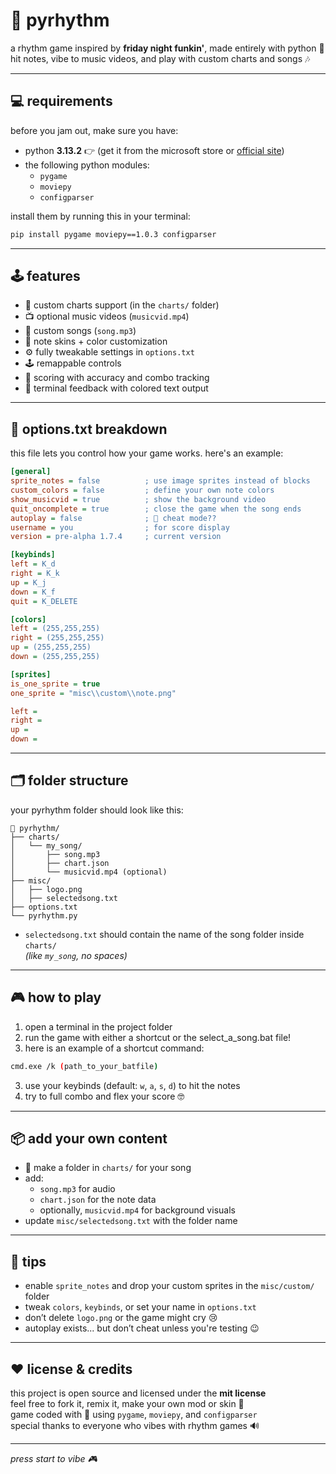 # 🎵 pyrhythm

a rhythm game inspired by **friday night funkin'**, made entirely with python 🐍  
hit notes, vibe to music videos, and play with custom charts and songs 🎶

---

## 💻 requirements

before you jam out, make sure you have:

- python **3.13.2** 👉 (get it from the microsoft store or [official site](https://www.python.org))
- the following python modules:
  - `pygame`
  - `moviepy`
  - `configparser`

install them by running this in your terminal:

```bash
pip install pygame moviepy==1.0.3 configparser
```

---

## 🕹️ features

- 🎼 custom charts support (in the `charts/` folder)
- 📺 optional music videos (`musicvid.mp4`)
- 🎵 custom songs (`song.mp3`)
- 🎨 note skins + color customization
- ⚙️ fully tweakable settings in `options.txt`
- 🕹️ remappable controls
- 🎯 scoring with accuracy and combo tracking
- 🎉 terminal feedback with colored text output

---

## 🔧 options.txt breakdown

this file lets you control how your game works. here's an example:

```ini
[general]
sprite_notes = false          ; use image sprites instead of blocks
custom_colors = false         ; define your own note colors
show_musicvid = true          ; show the background video
quit_oncomplete = true        ; close the game when the song ends
autoplay = false              ; 👀 cheat mode??
username = you                ; for score display
version = pre-alpha 1.7.4     ; current version

[keybinds]
left = K_d
right = K_k
up = K_j
down = K_f
quit = K_DELETE

[colors]
left = (255,255,255)
right = (255,255,255)
up = (255,255,255)
down = (255,255,255)

[sprites]
is_one_sprite = true
one_sprite = "misc\\custom\\note.png"

left =
right =
up =
down =
```

---

## 🗂️ folder structure

your pyrhythm folder should look like this:

```
📁 pyrhythm/
├── charts/
│   └── my_song/
│       ├── song.mp3
│       ├── chart.json
│       └── musicvid.mp4 (optional)
├── misc/
│   ├── logo.png
│   ├── selectedsong.txt
├── options.txt
└── pyrhythm.py
```

- `selectedsong.txt` should contain the name of the song folder inside `charts/`  
  *(like `my_song`, no spaces)*

---

## 🎮 how to play

1. open a terminal in the project folder  
2. run the game with either a shortcut or the select_a_song.bat file!
3. here is an example of a shortcut command:

```bash
cmd.exe /k (path_to_your_batfile)
```

3. use your keybinds (default: `w`, `a`, `s`, `d`) to hit the notes  
4. try to full combo and flex your score 🤓

---

## 📦 add your own content

- 🎼 make a folder in `charts/` for your song  
- add:
  - `song.mp3` for audio  
  - `chart.json` for the note data  
  - optionally, `musicvid.mp4` for background visuals  
- update `misc/selectedsong.txt` with the folder name

---

## 🧠 tips

- enable `sprite_notes` and drop your custom sprites in the `misc/custom/` folder  
- tweak `colors`, `keybinds`, or set your name in `options.txt`  
- don’t delete `logo.png` or the game might cry 😢  
- autoplay exists... but don’t cheat unless you're testing 😉

---

## ❤️ license & credits

this project is open source and licensed under the **mit license**  
feel free to fork it, remix it, make your own mod or skin 🎨  
game coded with 💙 using `pygame`, `moviepy`, and `configparser`  
special thanks to everyone who vibes with rhythm games 🔊

---

*press start to vibe 🎮*

